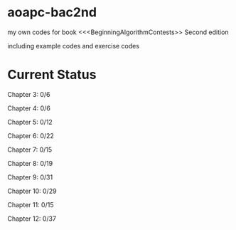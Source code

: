 aoapc-bac2nd
============

my own codes for book &lt;&lt;&lt;BeginningAlgorithmContests>> Second edition

including example codes and exercise codes

Current Status
==============

Chapter 3: 0/6

Chapter 4: 0/6

Chapter 5: 0/12

Chapter 6: 0/22

Chapter 7: 0/15

Chapter 8: 0/19

Chapter 9: 0/31

Chapter 10: 0/29

Chapter 11: 0/15

Chapter 12: 0/37

